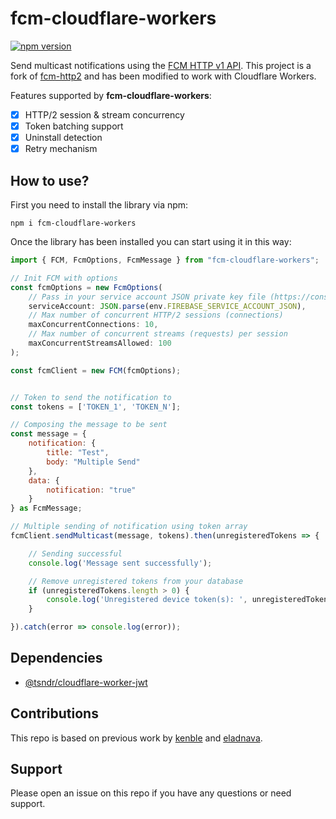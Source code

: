 # fcm-cloudflare-workers

[![npm version](https://badge.fury.io/js/fcm-cloudflare-workers.svg)](https://badge.fury.io/js/fcm-cloudflare-workers)

Send multicast notifications using the [FCM HTTP v1 API](https://firebase.google.com/docs/reference/fcm/rest/v1/projects.messages/send).
This project is a fork of [fcm-http2](https://www.npmjs.com/package/fcm-http2) and has been modified to work with Cloudflare Workers.

Features supported by **fcm-cloudflare-workers**:

- [X] HTTP/2 session & stream concurrency
- [X] Token batching support
- [X] Uninstall detection
- [X] Retry mechanism

## How to use?

First you need to install the library via npm:

```shell
npm i fcm-cloudflare-workers
```

Once the library has been installed you can start using it in this way:

```js
import { FCM, FcmOptions, FcmMessage } from "fcm-cloudflare-workers";

// Init FCM with options
const fcmOptions = new FcmOptions(
    // Pass in your service account JSON private key file (https://console.firebase.google.com/u/0/project/_/settings/serviceaccounts/adminsdk)
    serviceAccount: JSON.parse(env.FIREBASE_SERVICE_ACCOUNT_JSON),
    // Max number of concurrent HTTP/2 sessions (connections)
    maxConcurrentConnections: 10,
    // Max number of concurrent streams (requests) per session
    maxConcurrentStreamsAllowed: 100
);

const fcmClient = new FCM(fcmOptions);


// Token to send the notification to
const tokens = ['TOKEN_1', 'TOKEN_N'];

// Composing the message to be sent
const message = {
    notification: {
        title: "Test",
        body: "Multiple Send"
    },
    data: {
        notification: "true"
    }
} as FcmMessage;

// Multiple sending of notification using token array
fcmClient.sendMulticast(message, tokens).then(unregisteredTokens => {

    // Sending successful
    console.log('Message sent successfully');

    // Remove unregistered tokens from your database
    if (unregisteredTokens.length > 0) {
        console.log('Unregistered device token(s): ', unregisteredTokens.join(', '));
    }

}).catch(error => console.log(error));
```

## Dependencies

* [@tsndr/cloudflare-worker-jwt](https://www.npmjs.com/package/@tsndr/cloudflare-worker-jwt)

## Contributions

This repo is based on previous work by [kenble](https://gitlab.com/kenble) and [eladnava](https://github.com/eladnava).

## Support

Please open an issue on this repo if you have any questions or need support.
